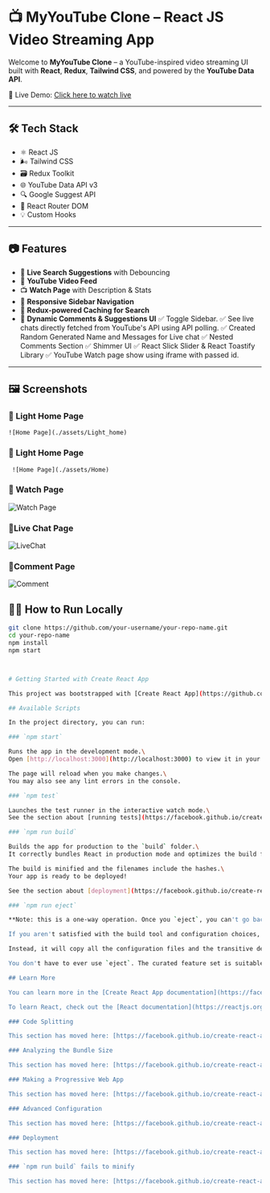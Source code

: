 # 📺 MyYouTube Clone – React JS Video Streaming App

Welcome to **MyYouTube Clone** – a YouTube-inspired video streaming UI built with **React**, **Redux**, **Tailwind CSS**, and powered by the **YouTube Data API**.

🚀 Live Demo: [Click here to watch live](https://rayees-youtube.vercel.app/)

---

## 🛠️ Tech Stack

- ⚛️ React JS
- 🌬️ Tailwind CSS
- 🗃️ Redux Toolkit
- 🌐 YouTube Data API v3
- 🔍 Google Suggest API
- 🔁 React Router DOM
- 💡 Custom Hooks

---

## 📷 Features

- 🔎 **Live Search Suggestions** with Debouncing
- 🎥 **YouTube Video Feed**
- 📺 **Watch Page** with Description & Stats
- 🧭 **Responsive Sidebar Navigation**
- 🧠 **Redux-powered Caching for Search**
- 💬 **Dynamic Comments & Suggestions UI**
  ✅ Toggle Sidebar.
  ✅ See live chats directly fetched from YouTube's API using API polling.
  ✅ Created Random Generated Name and Messages for Live chat 
  ✅ Nested Comments Section
  ✅ Shimmer UI
  ✅ React Slick Slider & React Toastify Library 
  ✅ YouTube Watch page show using iframe with passed id.
---

## 🖼️ Screenshots

### 🔹 Light Home Page
    ![Home Page](./assets/Light_home)
### 🔹 Light Home Page  
     ![Home Page](./assets/Home)
### 🔹 Watch Page
![Watch Page](./assets/watch_page)     

### 🔹Live Chat Page
![LiveChat](./assets/Live_chat)

### 🔹Comment Page
![Comment](./assets/Comment)

## 🧑‍💻 How to Run Locally

```bash
git clone https://github.com/your-username/your-repo-name.git
cd your-repo-name
npm install
npm start



# Getting Started with Create React App

This project was bootstrapped with [Create React App](https://github.com/facebook/create-react-app).

## Available Scripts

In the project directory, you can run:

### `npm start`

Runs the app in the development mode.\
Open [http://localhost:3000](http://localhost:3000) to view it in your browser.

The page will reload when you make changes.\
You may also see any lint errors in the console.

### `npm test`

Launches the test runner in the interactive watch mode.\
See the section about [running tests](https://facebook.github.io/create-react-app/docs/running-tests) for more information.

### `npm run build`

Builds the app for production to the `build` folder.\
It correctly bundles React in production mode and optimizes the build for the best performance.

The build is minified and the filenames include the hashes.\
Your app is ready to be deployed!

See the section about [deployment](https://facebook.github.io/create-react-app/docs/deployment) for more information.

### `npm run eject`

**Note: this is a one-way operation. Once you `eject`, you can't go back!**

If you aren't satisfied with the build tool and configuration choices, you can `eject` at any time. This command will remove the single build dependency from your project.

Instead, it will copy all the configuration files and the transitive dependencies (webpack, Babel, ESLint, etc) right into your project so you have full control over them. All of the commands except `eject` will still work, but they will point to the copied scripts so you can tweak them. At this point you're on your own.

You don't have to ever use `eject`. The curated feature set is suitable for small and middle deployments, and you shouldn't feel obligated to use this feature. However we understand that this tool wouldn't be useful if you couldn't customize it when you are ready for it.

## Learn More

You can learn more in the [Create React App documentation](https://facebook.github.io/create-react-app/docs/getting-started).

To learn React, check out the [React documentation](https://reactjs.org/).

### Code Splitting

This section has moved here: [https://facebook.github.io/create-react-app/docs/code-splitting](https://facebook.github.io/create-react-app/docs/code-splitting)

### Analyzing the Bundle Size

This section has moved here: [https://facebook.github.io/create-react-app/docs/analyzing-the-bundle-size](https://facebook.github.io/create-react-app/docs/analyzing-the-bundle-size)

### Making a Progressive Web App

This section has moved here: [https://facebook.github.io/create-react-app/docs/making-a-progressive-web-app](https://facebook.github.io/create-react-app/docs/making-a-progressive-web-app)

### Advanced Configuration

This section has moved here: [https://facebook.github.io/create-react-app/docs/advanced-configuration](https://facebook.github.io/create-react-app/docs/advanced-configuration)

### Deployment

This section has moved here: [https://facebook.github.io/create-react-app/docs/deployment](https://facebook.github.io/create-react-app/docs/deployment)

### `npm run build` fails to minify

This section has moved here: [https://facebook.github.io/create-react-app/docs/troubleshooting#npm-run-build-fails-to-minify](https://facebook.github.io/create-react-app/docs/troubleshooting#npm-run-build-fails-to-minify)
